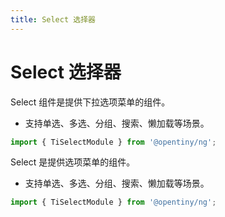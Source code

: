 ```yaml
---
title: Select 选择器
---
```

# Select 选择器

<div class="used-tiny">

Select 组件是提供下拉选项菜单的组件。&nbsp;&nbsp;

+ 支持单选、多选、分组、搜索、懒加载等场景。

```typescript
import { TiSelectModule } from '@opentiny/ng';
```

</div>

<div class="used-config">

Select 是提供选项菜单的组件。&nbsp;&nbsp;

+ 支持单选、多选、分组、搜索、懒加载等场景。

```typescript
import { TiSelectModule } from '@opentiny/ng';
```

</div>
